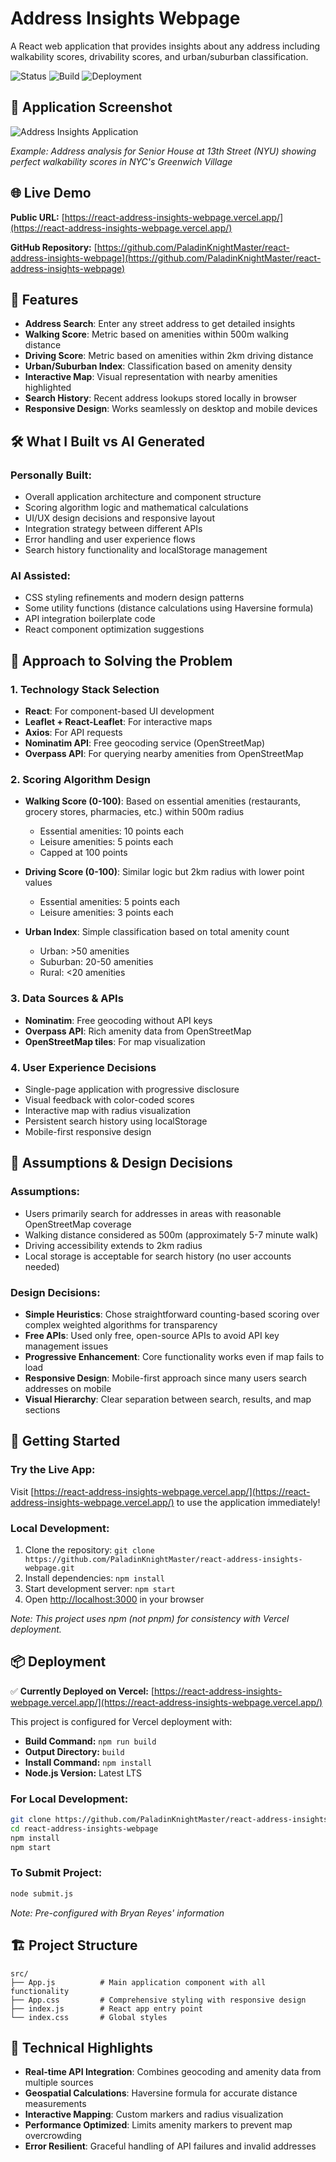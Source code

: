 # Address Insights Webpage

A React web application that provides insights about any address including walkability scores, drivability scores, and urban/suburban classification.

![Status](https://img.shields.io/badge/Status-Live%20%E2%9C%85-brightgreen) ![Build](https://img.shields.io/badge/Build-Passing-brightgreen) ![Deployment](https://img.shields.io/badge/Deployed-Vercel-blue)

## 📸 Application Screenshot

![Address Insights Application](https://github.com/PaladinKnightMaster/react-address-insights-webpage/blob/main/Screenshot.png?raw=true)

*Example: Address analysis for Senior House at 13th Street (NYU) showing perfect walkability scores in NYC's Greenwich Village*

## 🌐 Live Demo

**Public URL:** [https://react-address-insights-webpage.vercel.app/](https://react-address-insights-webpage.vercel.app/)

**GitHub Repository:** [https://github.com/PaladinKnightMaster/react-address-insights-webpage](https://github.com/PaladinKnightMaster/react-address-insights-webpage)


## 🚀 Features

- **Address Search**: Enter any street address to get detailed insights
- **Walking Score**: Metric based on amenities within 500m walking distance
- **Driving Score**: Metric based on amenities within 2km driving distance  
- **Urban/Suburban Index**: Classification based on amenity density
- **Interactive Map**: Visual representation with nearby amenities highlighted
- **Search History**: Recent address lookups stored locally in browser
- **Responsive Design**: Works seamlessly on desktop and mobile devices

## 🛠️ What I Built vs AI Generated

### Personally Built:
- Overall application architecture and component structure
- Scoring algorithm logic and mathematical calculations
- UI/UX design decisions and responsive layout
- Integration strategy between different APIs
- Error handling and user experience flows
- Search history functionality and localStorage management

### AI Assisted:
- CSS styling refinements and modern design patterns
- Some utility functions (distance calculations using Haversine formula)
- API integration boilerplate code
- React component optimization suggestions

## 🎯 Approach to Solving the Problem

### 1. **Technology Stack Selection**
- **React**: For component-based UI development
- **Leaflet + React-Leaflet**: For interactive maps
- **Axios**: For API requests
- **Nominatim API**: Free geocoding service (OpenStreetMap)
- **Overpass API**: For querying nearby amenities from OpenStreetMap

### 2. **Scoring Algorithm Design**
- **Walking Score (0-100)**: Based on essential amenities (restaurants, grocery stores, pharmacies, etc.) within 500m radius
  - Essential amenities: 10 points each
  - Leisure amenities: 5 points each
  - Capped at 100 points
  
- **Driving Score (0-100)**: Similar logic but 2km radius with lower point values
  - Essential amenities: 5 points each  
  - Leisure amenities: 3 points each
  
- **Urban Index**: Simple classification based on total amenity count
  - Urban: >50 amenities
  - Suburban: 20-50 amenities  
  - Rural: <20 amenities

### 3. **Data Sources & APIs**
- **Nominatim**: Free geocoding without API keys
- **Overpass API**: Rich amenity data from OpenStreetMap
- **OpenStreetMap tiles**: For map visualization

### 4. **User Experience Decisions**
- Single-page application with progressive disclosure
- Visual feedback with color-coded scores
- Interactive map with radius visualization
- Persistent search history using localStorage
- Mobile-first responsive design

## 🔧 Assumptions & Design Decisions

### Assumptions:
- Users primarily search for addresses in areas with reasonable OpenStreetMap coverage
- Walking distance considered as 500m (approximately 5-7 minute walk)
- Driving accessibility extends to 2km radius
- Local storage is acceptable for search history (no user accounts needed)

### Design Decisions:
- **Simple Heuristics**: Chose straightforward counting-based scoring over complex weighted algorithms for transparency
- **Free APIs**: Used only free, open-source APIs to avoid API key management issues
- **Progressive Enhancement**: Core functionality works even if map fails to load
- **Responsive Design**: Mobile-first approach since many users search addresses on mobile
- **Visual Hierarchy**: Clear separation between search, results, and map sections

## 🚀 Getting Started

### Try the Live App:
Visit [https://react-address-insights-webpage.vercel.app/](https://react-address-insights-webpage.vercel.app/) to use the application immediately!

### Local Development:
1. Clone the repository: `git clone https://github.com/PaladinKnightMaster/react-address-insights-webpage.git`
2. Install dependencies: `npm install` 
3. Start development server: `npm start`
4. Open [http://localhost:3000](http://localhost:3000) in your browser

*Note: This project uses npm (not pnpm) for consistency with Vercel deployment.*

## 📦 Deployment

✅ **Currently Deployed on Vercel:** [https://react-address-insights-webpage.vercel.app/](https://react-address-insights-webpage.vercel.app/)

This project is configured for Vercel deployment with:
- **Build Command:** `npm run build`
- **Output Directory:** `build`
- **Install Command:** `npm install`
- **Node.js Version:** Latest LTS

### For Local Development:
```bash
git clone https://github.com/PaladinKnightMaster/react-address-insights-webpage.git
cd react-address-insights-webpage
npm install
npm start
```

### To Submit Project:
```bash
node submit.js
```
*Note: Pre-configured with Bryan Reyes' information*

## 🏗️ Project Structure

```
src/
├── App.js          # Main application component with all functionality
├── App.css         # Comprehensive styling with responsive design
├── index.js        # React app entry point
└── index.css       # Global styles
```

## 🎨 Technical Highlights

- **Real-time API Integration**: Combines geocoding and amenity data from multiple sources
- **Geospatial Calculations**: Haversine formula for accurate distance measurements
- **Interactive Mapping**: Custom markers and radius visualization
- **Performance Optimized**: Limits amenity markers to prevent map overcrowding
- **Error Resilient**: Graceful handling of API failures and invalid addresses